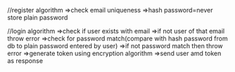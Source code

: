//register algorithm
=>check email uniqueness
=>hash password=never store plain password

//login algorithm
=>check if user exists with email
=>if not user of that email throw error
=>check for password match(compare with hash password from db to plain password entered by user)
=>if not password match then throw error
=>generate token using encryption algorithm
=>send user amd token as response


